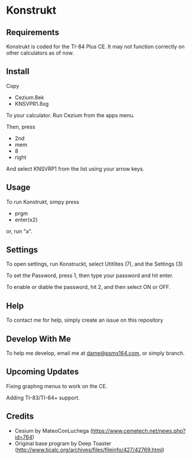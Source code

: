 # Konstrukt
## Requirements

Konstrukt is coded for the TI-84 Plus CE. It may not function correctly on other calculators as of now.

## Install 
Copy 
  - Cezium.8ek
  - KNSVPR1.8xg

To your calculator.
Run Cezium from the apps menu.

Then, press 
  - 2nd
  - mem
  - 8
  - right

And select KNSVRP1 from the list using your arrow keys. 

## Usage

To run Konstrukt, simpy press 
  - prgm
  - enter(x2)
  
or, run "a".
  
## Settings
To open settings, run Konstruckt, select Utitlites (7), and the Settings (3)

To set the Password, press 1, then type your password and hit enter.

To enable or diable the password, hit 2, and then select ON or OFF.

## Help

To contact me for help, simply create an issue on this repository

## Develop With Me

To help me develop, email me at dame@psms164.com, or simply branch.

## Upcoming Updates

Fixing graphng menus to work on the CE.

Adding TI-83/TI-84+ support.

## Credits

  - Cesium by MateoConLuchega (https://www.cemetech.net/news.php?id=764)
  - Original base program by Deep Toaster (http://www.ticalc.org/archives/files/fileinfo/427/42769.html)
